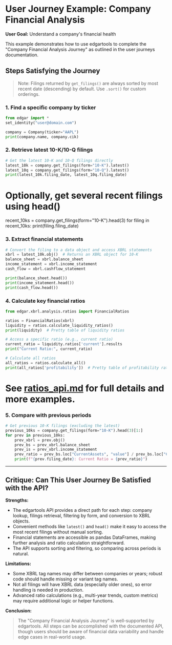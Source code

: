# User Journey Example: Company Financial Analysis

**User Goal:** Understand a company's financial health

This example demonstrates how to use edgartools to complete the "Company Financial Analysis Journey" as outlined in the user journeys documentation.

## Steps Satisfying the Journey

> Note: Filings returned by `get_filings()` are always sorted by most recent date (descending) by default. Use `.sort()` for custom orderings.

### 1. Find a specific company by ticker
```python
from edgar import *
set_identity("user@domain.com")

company = Company(ticker="AAPL")
print(company.name, company.cik)
```

### 2. Retrieve latest 10-K/10-Q filings
```python
# Get the latest 10-K and 10-Q filings directly
latest_10k = company.get_filings(form="10-K").latest()
latest_10q = company.get_filings(form="10-Q").latest()
print(latest_10k.filing_date, latest_10q.filing_date)
```

# Optionally, get several recent filings using head()
recent_10ks = company.get_filings(form="10-K").head(3)
for filing in recent_10ks:
    print(filing.filing_date)


### 3. Extract financial statements

```python
# Convert the filing to a data object and access XBRL statements
xbrl = latest_10k.obj()  # Returns an XBRL object for 10-K
balance_sheet = xbrl.balance_sheet
income_statement = xbrl.income_statement
cash_flow = xbrl.cashflow_statement

print(balance_sheet.head())
print(income_statement.head())
print(cash_flow.head())
```

### 4. Calculate key financial ratios
```python
from edgar.xbrl.analysis.ratios import FinancialRatios

ratios = FinancialRatios(xbrl)
liquidity = ratios.calculate_liquidity_ratios()
print(liquidity)  # Pretty table of liquidity ratios

# Access a specific ratio (e.g., current ratio)
current_ratio = liquidity.ratios['current'].results
print("Current Ratio:", current_ratio)

# Calculate all ratios
all_ratios = ratios.calculate_all()
print(all_ratios['profitability'])  # Pretty table of profitability ratios
```

# See [ratios_api.md](ratios_api.md) for full details and more examples.

### 5. Compare with previous periods
```python
# Get previous 10-K filings (excluding the latest)
previous_10ks = company.get_filings(form="10-K").head(3)[1:]
for prev in previous_10ks:
    prev_xbrl = prev.obj()
    prev_bs = prev_xbrl.balance_sheet
    prev_is = prev_xbrl.income_statement
    prev_ratio = prev_bs.loc["CurrentAssets", "value"] / prev_bs.loc["CurrentLiabilities", "value"]
    print(f"{prev.filing_date}: Current Ratio = {prev_ratio}")
```

---

## Critique: Can This User Journey Be Satisfied with the API?

**Strengths:**
- The edgartools API provides a direct path for each step: company lookup, filings retrieval, filtering by form, and conversion to XBRL objects.
- Convenient methods like `latest()` and `head()` make it easy to access the most recent filings without manual sorting.
- Financial statements are accessible as pandas DataFrames, making further analysis and ratio calculation straightforward.
- The API supports sorting and filtering, so comparing across periods is natural.

**Limitations:**
- Some XBRL tag names may differ between companies or years; robust code should handle missing or variant tag names.
- Not all filings will have XBRL data (especially older ones), so error handling is needed in production.
- Advanced ratio calculations (e.g., multi-year trends, custom metrics) may require additional logic or helper functions.

**Conclusion:**
> The "Company Financial Analysis Journey" is well-supported by edgartools. All steps can be accomplished with the documented API, though users should be aware of financial data variability and handle edge cases in real-world usage.
